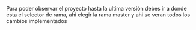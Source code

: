 Para poder observar el proyecto hasta la ultima versión debes ir a donde esta el selector de rama, ahi elegir la rama master y ahi se veran todos los cambios implementados
